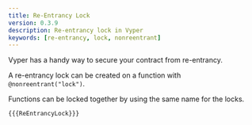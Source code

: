 ```yaml
---
title: Re-Entrancy Lock
version: 0.3.9
description: Re-entrancy lock in Vyper
keywords: [re-entrancy, lock, nonreentrant]
---
```


Vyper has a handy way to secure your contract from re-entrancy.

A re-entrancy lock can be created on a function with `@nonreentrant("lock")`.

Functions can be locked together by using the same name for the locks.

```vyper
{{{ReEntrancyLock}}}
```
